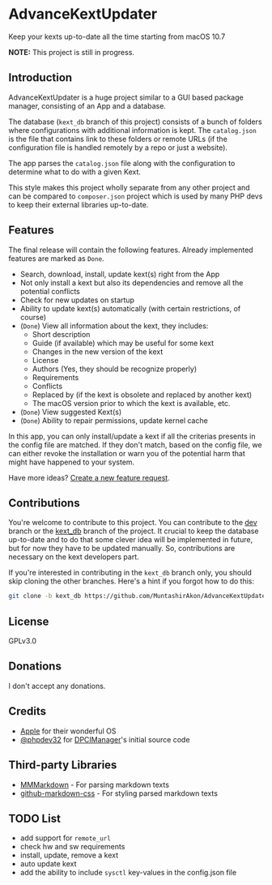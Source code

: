 # AdvanceKextUpdater
Keep your kexts up-to-date all the time starting from macOS 10.7

**NOTE:** This project is still in progress.

## Introduction
AdvanceKextUpdater is a huge project similar to a GUI based package manager, consisting of an App and a database.

  The database (`kext_db` branch of this project) consists of a bunch of folders where configurations with additional
  information is kept. The `catalog.json` is the file that contains link to these folders or remote URLs (if the
  configuration file is handled remotely by a repo or just a website).

  The app parses the `catalog.json` file along with the configuration to determine what to do with a given Kext.
  
This style makes this project wholly separate from any other project and can be compared to `composer.json` project
which is used by many PHP devs to keep their external libraries up-to-date.

## Features
The final release will contain the following features. Already implemented features are marked as `Done`.

- Search, download, install, update kext(s) right from the App
- Not only install a kext but also its dependencies and remove all the potential conflicts
- Check for new updates on startup
- Ability to update kext(s) automatically (with certain restrictions, of course)
- (`Done`) View all information about the kext, they includes:
  * Short description
  * Guide (if available) which may be useful for some kext
  * Changes in the new version of the kext
  * License
  * Authors (Yes, they should be recognize properly)
  * Requirements
  * Conflicts
  * Replaced by (if the kext is obsolete and replaced by another kext)
  * The macOS version prior to which the kext is available, etc.
- (`Done`) View suggested Kext(s)
- (`Done`) Ability to repair permissions, update kernel cache

In this app, you can only install/update a kext if all the criterias presents in the config file are matched. If they
don't match, based on the config file, we can either revoke the installation or warn you of the potential harm that might
have happened to your system.

Have more ideas? [Create a new feature request](https://github.com/MuntashirAkon/AdvanceKextUpdater/issues/new).

## Contributions
You're welcome to contribute to this project. You can contribute to the [dev](https://github.com/MuntashirAkon/AdvanceKextUpdater/tree/dev)
branch or the [kext_db](https://github.com/MuntashirAkon/AdvanceKextUpdater/tree/kext_db) branch of the project.
It crucial to keep the database up-to-date and to do that some clever idea will be implemented in future, but for now
they have to be updated manually. So, contributions are necessary on the kext developers part.

If you're interested in contributing in the `kext_db` branch only, you should skip cloning the other branches. Here's a hint
if you forgot how to do this:
```sh
git clone -b kext_db https://github.com/MuntashirAkon/AdvanceKextUpdater.git
```

## License
GPLv3.0

## Donations
I don't accept any donations.

## Credits
- [Apple](https://apple.com) for their wonderful OS
- [@phpdev32](https://sourceforge.net/u/phpdev32) for 
  [DPCIManager](https://github.com/MuntashirAkon/DPCIManager)'s initial source code

## Third-party Libraries
- [MMMarkdown](https://github.com/mdiep/MMMarkdown) - For parsing markdown texts
- [github-markdown-css](https://github.com/sindresorhus/github-markdown-css) - For styling parsed markdown texts

## TODO List
- add support for `remote_url`
- check hw and sw requirements
- install, update, remove a kext
- auto update kext
- add the ability to include `sysctl` key-values in the config.json file 
